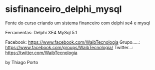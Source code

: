 sisfinanceiro_delphi_mysql
==========================

Fonte do curso criando um sistema financeiro com delphi xe4 e mysql

Ferramentas:
Delphi XE4
MySql 5.1


Facebook: https://www.facebook.com/WaibTecnologia
Grupo.....: https://www.facebook.com/groups/WaibTecnologia/
Twitter...:   https://twitter.com/WaibTecnologia



by Thiago Porto
